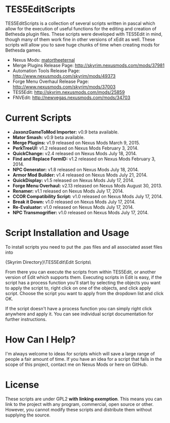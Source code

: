TES5EditScripts
===============

TES5EditScripts is a collection of several scripts written in pascal 
which allow for the execution of useful functions for the editing and 
creation of Bethesda plugin files.  These scripts were developed with 
TES5Edit in mind, though many of them work fine in other versions of 
xEdit as well.  These scripts will allow you to save huge chunks of time 
when creating mods for Bethesda games.

* Nexus Mods: [matortheeternal](http://skyrim.nexusmods.com/users/3900618/?tb=mods&pUp=1)
* Merge Plugins Release Page: <http://skyrim.nexusmods.com/mods/37981>
* Automation Tools Release Page: <http://www.nexusmods.com/skyrim/mods/49373>
* Forge Menu Overhaul Release Page: <http://www.nexusmods.com/skyrim/mods/37003>
* TES5Edit: <http://skyrim.nexusmods.com/mods/25859> 
* FNVEdit: <http://newvegas.nexusmods.com/mods/34703>


Current Scripts
==================================

* **JaxonzGameToMod Importer:** v0.9 beta available.
* **Mator Smash:** v0.9 beta available.
* **Merge Plugins:** v1.9 released on Nexus Mods March 9, 2015.
* **PerkTreeUI:** v1.2 released on Nexus Mods February 3, 2014. 
* **QuickChange:** v2.4 released on Nexus Mods July 18, 2014.
* **Find and Replace FormID:** v1.2 released on Nexus Mods February 3, 2014.
* **NPC Generator:** v1.8 released on Nexus Mods July 18, 2014.
* **Armor Mod Builder:** v1.4 released on Nexus Mods July 21, 2014.
* **QuickDisplay:** v1.5 released on Nexus Mods July 17, 2014.
* **Forge Menu Overhaul:** v2.13 released on Nexus Mods August 30, 2013.
* **Renamer:** v1.1 released on Nexus Mods July 17, 2014.
* **CCOR Compatibility Script:** v1.0 released on Nexus Mods July 17, 2014.
* **Break it Down:** v1.0 released on Nexus Mods July 17, 2014.
* **Re-Evaluator:** v1.0 released on Nexus Mods July 17, 2014.
* **NPC Transmogrifier:** v1.0 released on Nexus Mods July 17, 2014.


Script Installation and Usage
==================================

To install scripts you need to put the .pas files and all associated asset 
files into 

  {Skyrim Directory}\TES5Edit\Edit Scripts\

From there you can execute the scripts from within TES5Edit, or another 
version of Edit which supports them.  Executing scripts in Edit is easy, 
if the script has a process function you'll start by selecting the objects 
you want to apply the script to, right click on one of the objects, and 
click apply script.  Choose the script you want to apply from the dropdown 
list and click OK.

If the script doesn't have a process function you can simply right click 
anywhere and apply it.  You can see individual script documentation for 
further instructions.


How Can I Help?
==================================

I'm always welcome to ideas for scripts which will save a large range of 
people a fair amount of time.  If you have an idea for a script that falls 
in the scope of this project, contact me on Nexus Mods or here on GitHub.


License
===============
These scripts are under GPL2 **with linking exemption**. This means you
can link to the project with any program, commercial, open source or
other.  However, you cannot modify these scripts and distribute them 
without supplying the source.
